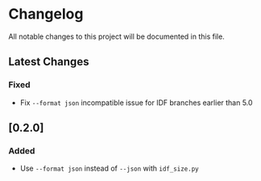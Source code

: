 # Changelog

All notable changes to this project will be documented in this file.

## Latest Changes

### Fixed

- Fix `--format json` incompatible issue for IDF branches earlier than 5.0

## [0.2.0]

### Added

- Use `--format json` instead of `--json` with `idf_size.py`
